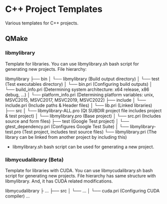# C++ Project Templates

Various templates for C++ projects. 

## QMake

### libmylibrary

Template for libraries. You can use libmylibrary.sh bash script for generating new projects. File hierarchy:

libmylibrary
 ├── bin
 │   └── libmylibrary (Build output directory)
 │   └── test (Test executables directory)
 │   └── bin.pri (Configuring build outputs)
 │   └── build_info.pri (Determining system architecture: x64 release, x86 debug, ...)
 │   └── platform_info.pri (Determining platform variables: unix, MSVC2015, MSVC2017, MSVC2019, MSVC2022)
 ├── include
 │   └── include.pri (Include paths & Header files)
 │   └── lib.pri (Linked libraries)
 ├── src
 │   └── libmylibrary-ALL.pro (Qt SUBDIR project file includes project & test project)
 │   └── libmylibrary.pro (Base project)
 │   └── src.pri (Includes source and form files) 
 ├── test (Google Test project)
 │   └── gtest_dependency.pri (Configures Google Test Suite) 
 │   └── libmylibrary-test.pro (Test project, includes test source files)
 └── libmylibrary.pri (The library can be linked from another project by including this)

 * libmylibrary.sh bash script can be used for generating a new project.

### libmycudalibrary (Beta)

Template for libraries with CUDA. You can use libmycudalibrary.sh bash script for generating new projects. File hierarchy has same structure with libmylibrary. And, it has CUDA related modifications. 

libmycudalibrary
 ├
 ... 
 ├── src
 │   └── ...
 │   └──  cuda.pri (Configuring CUDA compiler)
 ... 
